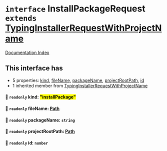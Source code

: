 # `interface` InstallPackageRequest `extends` [TypingInstallerRequestWithProjectName](../interface.TypingInstallerRequestWithProjectName/README.md)

[Documentation Index](../README.md)

## This interface has

- 5 properties:
[kind](#-readonly-kind-installpackage),
[fileName](#-readonly-filename-path),
[packageName](#-readonly-packagename-string),
[projectRootPath](#-readonly-projectrootpath-path),
[id](#-readonly-id-number)
- 1 inherited member from [TypingInstallerRequestWithProjectName](../interface.TypingInstallerRequestWithProjectName/README.md)


#### 📄 `readonly` kind: <mark>"installPackage"</mark>



#### 📄 `readonly` fileName: [Path](../type.Path/README.md)



#### 📄 `readonly` packageName: `string`



#### 📄 `readonly` projectRootPath: [Path](../type.Path/README.md)



#### 📄 `readonly` id: `number`




